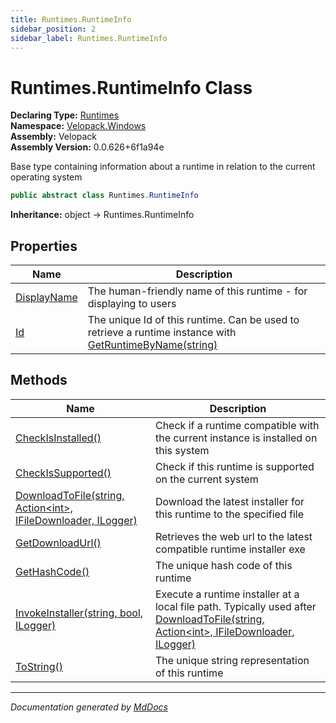 ```yaml
---
title: Runtimes.RuntimeInfo
sidebar_position: 2
sidebar_label: Runtimes.RuntimeInfo
---
```

<!--  
  <auto-generated>   
    The contents of this file were generated by a tool.  
    Changes to this file may be list if the file is regenerated  
  </auto-generated>   
-->

# Runtimes.RuntimeInfo Class

**Declaring Type:** [Runtimes](../index.md)  
**Namespace:** [Velopack.Windows](../../index.md)  
**Assembly:** Velopack  
**Assembly Version:** 0.0.626+6f1a94e

 Base type containing information about a runtime in relation to the current operating system 

```csharp
public abstract class Runtimes.RuntimeInfo
```

**Inheritance:** object → Runtimes.RuntimeInfo

## Properties

| Name                                     | Description                                                                                                                                |
| ---------------------------------------- | ------------------------------------------------------------------------------------------------------------------------------------------ |
| [DisplayName](properties/DisplayName.md) |  The human\-friendly name of this runtime \- for displaying to users                                                                       |
| [Id](properties/Id.md)                   |  The unique Id of this runtime. Can be used to retrieve a runtime instance with [GetRuntimeByName(string)](../methods/GetRuntimeByName.md) |

## Methods

| Name                                                                                         | Description                                                                                                                                                          |
| -------------------------------------------------------------------------------------------- | -------------------------------------------------------------------------------------------------------------------------------------------------------------------- |
| [CheckIsInstalled()](methods/CheckIsInstalled.md)                                            |  Check if a runtime compatible with the current instance is installed on this system                                                                                 |
| [CheckIsSupported()](methods/CheckIsSupported.md)                                            |  Check if this runtime is supported on the current system                                                                                                            |
| [DownloadToFile(string, Action\<int\>, IFileDownloader, ILogger)](methods/DownloadToFile.md) |  Download the latest installer for this runtime to the specified file                                                                                                |
| [GetDownloadUrl()](methods/GetDownloadUrl.md)                                                |  Retrieves the web url to the latest compatible runtime installer exe                                                                                                |
| [GetHashCode()](methods/GetHashCode.md)                                                      |  The unique hash code of this runtime                                                                                                                                |
| [InvokeInstaller(string, bool, ILogger)](methods/InvokeInstaller.md)                         |  Execute a runtime installer at a local file path. Typically used after [DownloadToFile(string, Action\<int\>, IFileDownloader, ILogger)](methods/DownloadToFile.md) |
| [ToString()](methods/ToString.md)                                                            |  The unique string representation of this runtime                                                                                                                    |

___

*Documentation generated by [MdDocs](https://github.com/ap0llo/mddocs)*
